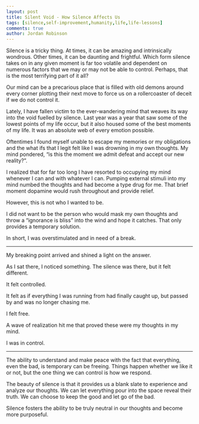 ```yaml
---
layout: post
title: Silent Void - How Silence Affects Us
tags: [silence,self-improvement,humanity,life,life-lessons]
comments: true
author: Jordan Robinson
---
```


Silence is a tricky thing. At times, it can be amazing and intrinsically wondrous. Other times, it can be daunting and frightful. Which form silence takes on in any given moment is far too volatile and dependent on numerous factors that we may or may not be able to control. Perhaps, that is the most terrifying part of it all?

Our mind can be a precarious place that is filled with old demons around every corner plotting their next move to force us on a rollercoaster of deceit if we do not control it.

Lately, I have fallen victim to the ever-wandering mind that weaves its way into the void fuelled by silence. Last year was a year that saw some of the lowest points of my life occur, but it also housed some of the best moments of my life. It was an absolute web of every emotion possible.

Oftentimes I found myself unable to escape my memories or my obligations and the what ifs that I legit felt like I was drowning in my own thoughts. My mind pondered, “is this the moment we admit defeat and accept our new reality?”.

I realized that for far too long I have resorted to occupying my mind whenever I can and with whatever I can. Pumping external stimuli into my mind numbed the thoughts and had become a type drug for me. That brief moment dopamine would rush throughout and provide relief.

However, this is not who I wanted to be.

I did not want to be the person who would mask my own thoughts and throw a “ignorance is bliss” into the wind and hope it catches. That only provides a temporary solution.

In short, I was overstimulated and in need of a break.

---

My breaking point arrived and shined a light on the answer.

As I sat there, I noticed something. The silence was there, but it felt different.

It felt controlled.

It felt as if everything I was running from had finally caught up, but passed by and was no longer chasing me.

I felt free.

A wave of realization hit me that proved these were my thoughts in my mind.

I was in control.

---

The ability to understand and make peace with the fact that everything, even the bad, is temporary can be freeing. Things happen whether we like it or not, but the one thing we can control is how we respond.

The beauty of silence is that it provides us a blank slate to experience and analyze our thoughts. We can let everything pour into the space reveal their truth. We can choose to keep the good and let go of the bad.

Silence fosters the ability to be truly neutral in our thoughts and become more purposeful.